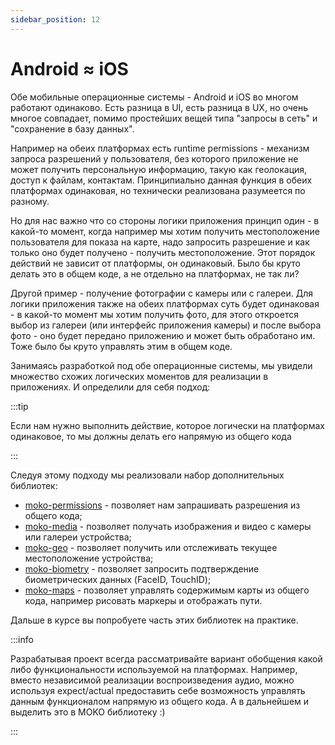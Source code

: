 ```yaml
---
sidebar_position: 12
---
```


# Android ≈ iOS

Обе мобильные операционные системы - Android и iOS во многом работают одинаково. Есть разница в UI, есть разница в UX, но очень многое совпадает, помимо простейших вещей типа "запросы в сеть" и "сохранение в базу данных".

Например на обеих платформах есть runtime permissions - механизм запроса разрешений у пользователя, без которого приложение не может получить персональную информацию, такую как геолокация, доступ к файлам, контактам. Принципиально данная функция в обеих платформах одинаковая, но технически реализована разумеется по разному. 

Но для нас важно что со стороны логики приложения принцип один - в какой-то момент, когда например мы хотим получить местоположение пользователя для показа на карте, надо запросить разрешение и как только оно будет получено - получить местоположение. Этот порядок действий не зависит от платформы, он одинаковый. Было бы круто делать это в общем коде, а не отдельно на платформах, не так ли?

Другой пример - получение фотографии с камеры или с галереи. Для логики приложения также на обеих платформах суть будет одинаковая - в какой-то момент мы хотим получить фото, для этого откроется выбор из галереи (или интерфейс приложения камеры) и после выбора фото - оно будет передано приложению и может быть обработано им. Тоже было бы круто управлять этим в общем коде.

Занимаясь разработкой под обе операционные системы, мы увидели множество схожих логических моментов для реализации в приложениях. И определили для себя подход: 

:::tip

Если нам нужно выполнить действие, которое логически на платформах одинаковое, то мы должны делать его напрямую из общего кода

:::

Следуя этому подходу мы реализовали набор дополнительных библиотек:
- [moko-permissions](https://github.com/icerockdev/moko-permissions) - позволяет нам запрашивать разрешения из общего кода;
- [moko-media](https://github.com/icerockdev/moko-media) - позволяет получать изображения и видео с камеры или галереи устройства;
- [moko-geo](https://github.com/icerockdev/moko-geo) - позволяет получить или отслеживать текущее местоположение устройства;
- [moko-biometry](https://github.com/icerockdev/moko-biometry) - позволяет запросить подтверждение биометрических данных (FaceID, TouchID);
- [moko-maps](https://github.com/icerockdev/moko-maps) - позволяет управлять содержимым карты из общего кода, например рисовать маркеры и отображать пути.

Дальше в курсе вы попробуете часть этих библиотек на практике.

:::info

Разрабатывая проект всегда рассматривайте вариант обобщения какой либо функциональности используемой на платформах. Например, вместо независимой реализации воспроизведения аудио, можно используя expect/actual предоставить себе возможность управлять данным функционалом напрямую из общего кода. А в дальнейшем и выделить это в MOKO библиотеку :)

:::

